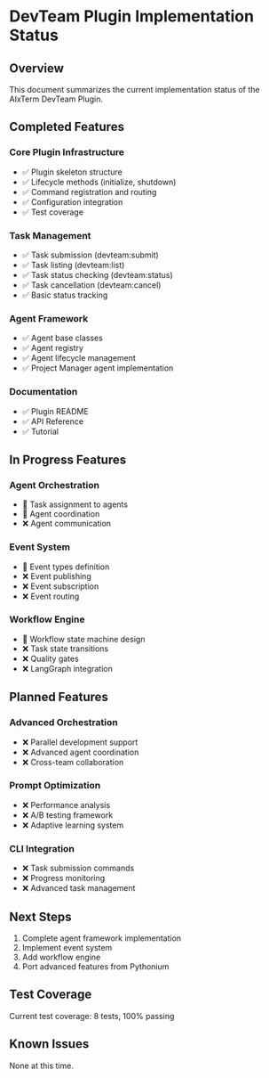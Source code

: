 # DevTeam Plugin Implementation Status

## Overview

This document summarizes the current implementation status of the AIxTerm DevTeam Plugin.

## Completed Features

### Core Plugin Infrastructure
- ✅ Plugin skeleton structure
- ✅ Lifecycle methods (initialize, shutdown)
- ✅ Command registration and routing
- ✅ Configuration integration
- ✅ Test coverage

### Task Management
- ✅ Task submission (devteam:submit)
- ✅ Task listing (devteam:list)
- ✅ Task status checking (devteam:status)
- ✅ Task cancellation (devteam:cancel)
- ✅ Basic status tracking

### Agent Framework
- ✅ Agent base classes
- ✅ Agent registry
- ✅ Agent lifecycle management
- ✅ Project Manager agent implementation

### Documentation
- ✅ Plugin README
- ✅ API Reference
- ✅ Tutorial

## In Progress Features

### Agent Orchestration
- 🔄 Task assignment to agents
- 🔄 Agent coordination
- ❌ Agent communication

### Event System
- 🔄 Event types definition
- ❌ Event publishing
- ❌ Event subscription
- ❌ Event routing

### Workflow Engine
- 🔄 Workflow state machine design
- ❌ Task state transitions
- ❌ Quality gates
- ❌ LangGraph integration

## Planned Features

### Advanced Orchestration
- ❌ Parallel development support
- ❌ Advanced agent coordination
- ❌ Cross-team collaboration

### Prompt Optimization
- ❌ Performance analysis
- ❌ A/B testing framework
- ❌ Adaptive learning system

### CLI Integration
- ❌ Task submission commands
- ❌ Progress monitoring
- ❌ Advanced task management

## Next Steps

1. Complete agent framework implementation
2. Implement event system
3. Add workflow engine
4. Port advanced features from Pythonium

## Test Coverage

Current test coverage: 8 tests, 100% passing

## Known Issues

None at this time.

